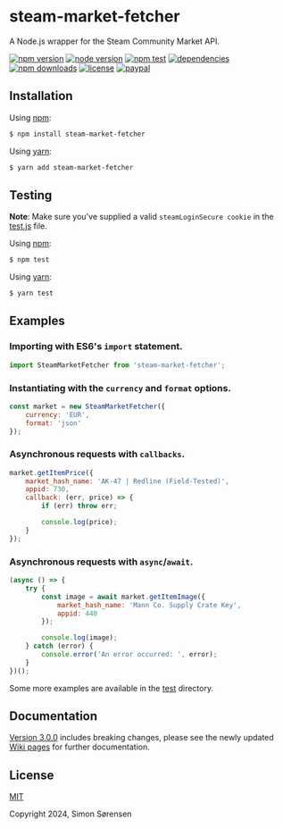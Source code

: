 # steam-market-fetcher
A Node.js wrapper for the Steam Community Market API.

[![npm version](https://img.shields.io/npm/v/steam-market-fetcher.svg?style=flat-square)](https://npmjs.com/package/steam-market-fetcher)
[![node version](https://img.shields.io/node/v/steam-market-fetcher?style=flat-square)](https://nodejs.org/en/about/releases/)
[![npm test](https://img.shields.io/github/actions/workflow/status/SnaBe/node-steam-market-fetcher/test.yml?logo=github&branch=master&style=flat-square)](https://github.com/SnaBe/node-steam-market-fetcher/actions/workflows/test.yml)
[![dependencies](https://img.shields.io/librariesio/release/npm/steam-market-fetcher?style=flat-square)](https://www.npmjs.com/package/steam-market-fetcher)
[![npm downloads](https://img.shields.io/npm/dm/steam-market-fetcher.svg?style=flat-square)](https://npmjs.com/package/steam-market-fetcher)
[![license](https://img.shields.io/npm/l/steam-market-fetcher.svg?style=flat-square)](https://github.com/SnaBe/node-steam-market-fetcher/blob/master/LICENSE)
[![paypal](https://img.shields.io/badge/paypal-donate-yellow.svg?style=flat-square)](https://www.paypal.me/snabe)

## Installation

Using [npm](https://www.npmjs.com/package/steam-market-fetcher):

```bash
$ npm install steam-market-fetcher
```

Using [yarn](https://yarnpkg.com/package/steam-market-fetcher):

```bash
$ yarn add steam-market-fetcher
```

## Testing

**Note**: Make sure you've supplied a valid `steamLoginSecure cookie` in the [test.js](https://github.com/SnaBe/node-steam-market-fetcher/blob/master/test/test.js) file.

Using [npm](https://docs.npmjs.com/cli/v8/commands/npm-run-script):
```bash
$ npm test
```

Using [yarn](https://classic.yarnpkg.com/lang/en/docs/cli/run/):
```bash
$ yarn test
```

## Examples

### Importing with ES6's `import` statement.

```js
import SteamMarketFetcher from 'steam-market-fetcher';
```

### Instantiating with the `currency` and `format` options.
```js
const market = new SteamMarketFetcher({
    currency: 'EUR',
    format: 'json'
});
```

### Asynchronous requests with `callbacks`.

```js
market.getItemPrice({
    market_hash_name: 'AK-47 | Redline (Field-Tested)',
    appid: 730,
    callback: (err, price) => {
        if (err) throw err;

        console.log(price);
    }
});
```

### Asynchronous requests with `async`/`await`.

```js
(async () => {
    try {
        const image = await market.getItemImage({
            market_hash_name: 'Mann Co. Supply Crate Key',
            appid: 440
        });

        console.log(image);
    } catch (error) {
        console.error('An error occurred: ', error);
    }
})();
```

Some more examples are available in the [test](https://github.com/SnaBe/node-steam-market-fetcher/tree/master/test) directory.

## Documentation

[Version 3.0.0](https://github.com/SnaBe/node-steam-market-fetcher/releases/tag/v2.1.0) includes breaking changes, please see the newly updated [Wiki pages](https://github.com/SnaBe/node-steam-market-fetcher/wiki) for further documentation.

## License

[MIT](LICENSE)

Copyright 2024, Simon Sørensen
